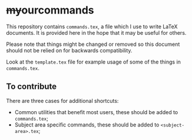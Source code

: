 # ~~my~~ourcommands
This repository contains `commands.tex`, a file which I use to write LaTeX documents. It is provided here in the hope that it may be useful for others.

Please note that things might be changed or removed so this document should not be relied on for backwards compatibility.

Look at the `template.tex` file for example usage of some of the things in `commands.tex`.

## To contribute

There are three cases for additional shortcuts:

- Common utilities that benefit most users, these should be added to `commands.tex`;
- Subject area specific commands, these should be added to `<subject-area>.tex`;
